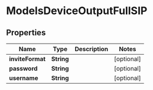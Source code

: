 

# ModelsDeviceOutputFullSIP

## Properties

Name | Type | Description | Notes
------------ | ------------- | ------------- | -------------
**inviteFormat** | **String** |  |  [optional]
**password** | **String** |  |  [optional]
**username** | **String** |  |  [optional]





